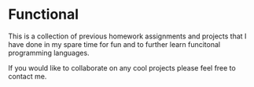 # Functional
This is a collection of previous homework assignments and projects that I have done in my spare time for fun and to further learn funcitonal programming languages. 

If you would like to collaborate on any cool projects please feel free to contact me. 
